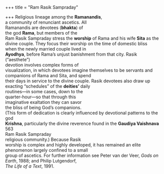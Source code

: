 +++
title = "Ram Rasik Sampraday"

+++
Religious lineage among the **Ramanandis**,  
a community of renunciant ascetics. All  
Ramanandis are devotees (**bhakta**) of  
the god **Rama**, but members of the  
Ram Rasik Sampraday stress the **worship** of Rama and his wife **Sita** as the  
divine couple. They focus their worship on the time of domestic bliss  
when the newly married couple lived in  
**Ayodhya**, before Rama’s unjust banishment from that city. Rasik (“aesthete”)  
devotion involves complex forms of  
visualization, in which devotees imagine themselves to be servants and companions of Rama and Sita, and spend  
their days in service to the divine couple. Rasik devotees also draw up exacting “schedules” of the **deities’** daily  
routines—in some cases, down to the  
quarter-hour—so that through this  
imaginative exaltation they can savor  
the bliss of being God’s companions.  
(This form of dedication is clearly influenced by devotional patterns to the god  
**Krishna**, particularly the divine reverence found in the **Gaudiya Vaishnava**  
563  
Ram Rasik Sampraday  
religious community.) Because Rasik  
worship is complex and highly developed, it has remained an elite phenomenon largely confined to a small  
group of ascetics. For further information see Peter van der Veer, *Gods on*  
*Earth*, 1988; and Philip Lutgendorf,  
*The Life of a Text*, 1991.